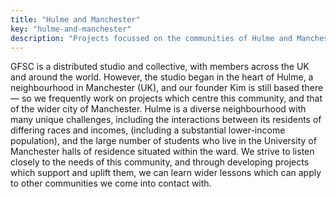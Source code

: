 ```yaml
---
title: "Hulme and Manchester"
key: "hulme-and-manchester"
description: "Projects focussed on the communities of Hulme and Manchester, where GFSC first began."
---
```


GFSC is a distributed studio and collective, with members across the UK and around the world. However, the studio began in the heart of Hulme, a neighbourhood in Manchester (UK), and our founder Kim is still based there — so we frequently work on projects which centre this community, and that of the wider city of Manchester. Hulme is a diverse neighbourhood with many unique challenges, including the interactions between its residents of differing races and incomes, (including a substantial lower-income population), and the large number of students who live in the University of Manchester halls of residence situated within the ward. We strive to listen closely to the needs of this community, and through developing projects which support and uplift them, we can learn wider lessons which can apply to other communities we come into contact with.

